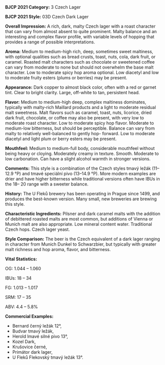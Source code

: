 <b>BJCP 2021 Category:</b> 3 Czech Lager

<b>BJCP 2021 Style:</b> 03D Czech Dark Lager

<b>Overall Impression:</b> A rich, dark, malty Czech lager with a
roast character that can vary from almost absent to quite
prominent. Malty balance and an interesting and complex
flavor profile, with variable levels of hopping that provides a
range of possible interpretations.

<b>Aroma:</b> Medium to medium-high rich, deep, sometimes sweet
maltiness, with optional qualities such as bread crusts, toast,
nuts, cola, dark fruit, or caramel. Roasted malt characters such
as chocolate or sweetened coffee can vary from moderate to
none but should not overwhelm the base malt character. Low
to moderate spicy hop aroma optional. Low diacetyl and low to
moderate fruity esters (plums or berries) may be present.

<b>Appearance:</b> Dark copper to almost black color, often with a
red or garnet tint. Clear to bright clarity. Large, off-white to
tan, persistent head.

<b>Flavor:</b> Medium to medium-high deep, complex maltiness
dominates, typically with malty-rich Maillard products and a
light to moderate residual malt sweetness. Malt flavors such as
caramel, toast, nuts, licorice, dried dark fruit, chocolate, or
coffee may also be present, with very low to moderate roast
character. Low to moderate spicy hop flavor. Moderate to
medium-low bitterness, but should be perceptible. Balance can
vary from malty to relatively well-balanced to gently hop-
forward. Low to moderate diacetyl and light plum or berry
esters may be present.

<b>Mouthfeel:</b> Medium to medium-full body, considerable
mouthfeel without being heavy or cloying. Moderately creamy
in texture. Smooth. Moderate to low carbonation. Can have a
slight alcohol warmth in stronger versions.

<b>Comments:</b> This style is a combination of the Czech styles
tmavý ležák (11–12.9 °P) and tmavé speciální pivo (13–14.9
°P). More modern examples are drier and have higher
bitterness while traditional versions often have IBUs in the 18–
20 range with a sweeter balance.

<b>History:</b> The U Fleků brewery has been operating in Prague
since 1499, and produces the best-known version. Many small,
new breweries are brewing this style.

<b>Characteristic Ingredients:</b> Pilsner and dark caramel malts
with the addition of debittered roasted malts are most
common, but additions of Vienna or Munich malt are also
appropriate. Low mineral content water. Traditional Czech
hops. Czech lager yeast.

<b>Style Comparison:</b> The beer is the Czech equivalent of a
dark lager ranging in character from Munich Dunkel to
Schwarzbier, but typically with greater malt richness and hop
aroma, flavor, and bitterness.

<b>Vital Statistics:</b>

OG: 1.044 – 1.060

IBUs: 18 – 34

FG: 1.013 – 1.017

SRM: 17 – 35

ABV: 4.4 – 5.8%

<b>Commercial Examples:</b>
- Bernard černý ležák 12°,
- Budvar tmavý ležák,
- Herold lmavé silné pivo 13°,
- Kozel Dark,
- Krušovice černé,
- Primátor dark lager,
- U Fleků Flekovský tmavý ležák 13°.
